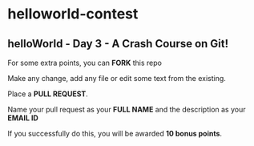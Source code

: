 # helloworld-contest

## helloWorld - Day 3 - A Crash Course on Git!

For some extra points, you can **FORK** this repo

Make any change, add any file or edit some text from the existing.

Place a **PULL REQUEST**.

Name your pull request as your **FULL NAME** and the description as your **EMAIL ID**

If you successfully do this, you will be awarded **10 bonus points**.

